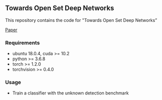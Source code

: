 ## Towards Open Set Deep Networks

This repository contains the code for "Towards Open Set Deep Networks”

[Paper](https://arxiv.org/abs/1511.06233)

### Requirements
* ubuntu 18.0.4, cuda >= 10.2
* python >= 3.6.8
* torch >= 1.2.0
* torchvision >= 0.4.0 

### Usage

* Train a classifier with the unknown detection benchmark

